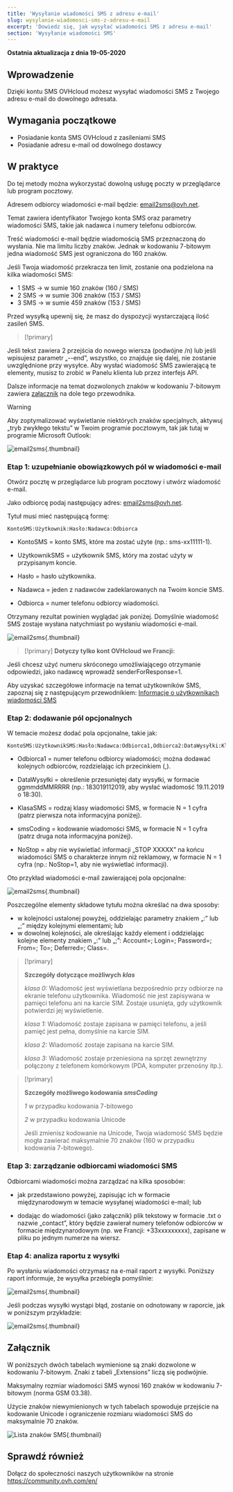 ```yaml
---
title: 'Wysyłanie wiadomości SMS z adresu e-mail'
slug: wysylanie-wiadomosci-sms-z-adresu-e-mail
excerpt: 'Dowiedz się, jak wysyłać wiadomości SMS z adresu e-mail'
section: 'Wysyłanie wiadomości SMS'
---
```


**Ostatnia aktualizacja z dnia 19-05-2020**

## Wprowadzenie

Dzięki kontu SMS OVHcloud możesz wysyłać wiadomości SMS z Twojego adresu e-mail do dowolnego adresata.

## Wymagania początkowe

- Posiadanie konta SMS OVHcloud z zasileniami SMS
- Posiadanie adresu e-mail od dowolnego dostawcy


## W praktyce

Do tej metody można wykorzystać dowolną usługę poczty w przeglądarce lub program pocztowy.

Adresem odbiorcy wiadomości e-mail będzie: email2sms@ovh.net.

Temat zawiera identyfikator Twojego konta SMS oraz parametry wiadomości SMS, takie jak nadawca i numery telefonu odbiorców.

Treść wiadomości e-mail będzie wiadomością SMS przeznaczoną do wysłania. Nie ma limitu liczby znaków. Jednak w kodowaniu 7-bitowym jedna wiadomość SMS jest ograniczona do 160 znaków.

Jeśli Twoja wiadomość przekracza ten limit, zostanie ona podzielona na kilka wiadomości SMS:

- 1 SMS -> w sumie 160 znaków (160 / SMS)
- 2 SMS -> w sumie 306 znaków (153 / SMS)
- 3 SMS -> w sumie 459 znaków (153 / SMS)

Przed wysyłką upewnij się, że masz do dyspozycji wystarczającą ilość zasileń SMS.

> [!primary]
>
Jeśli tekst zawiera 2 przejścia do nowego wiersza (podwójne /n) lub jeśli wpisujesz parametr „--end”, wszystko, co znajduje się dalej, nie zostanie uwzględnione przy wysyłce.
Aby wysłać wiadomość SMS zawierającą te elementy, musisz to zrobić w Panelu klienta lub przez interfejs API.
>

Dalsze informacje na temat dozwolonych znaków w kodowaniu 7-bitowym zawiera [załącznik](./#zalacznik_1) na dole tego przewodnika.

> [!warning]
>
> Aby zoptymalizować wyświetlanie niektórych znaków specjalnych, aktywuj „tryb zwykłego tekstu” w Twoim programie pocztowym, tak jak tutaj w programie Microsoft Outlook:
> 
>  ![email2sms](images/plaintext01.png){.thumbnail}
>


### Etap 1: uzupełnianie obowiązkowych pól w wiadomości e-mail

Otwórz pocztę w przeglądarce lub program pocztowy i utwórz wiadomość e-mail. 

Jako odbiorcę podaj następujący adres: email2sms@ovh.net.

Tytuł musi mieć następującą formę: 


```
KontoSMS:Użytkownik:Hasło:Nadawca:Odbiorca
```



- KontoSMS = konto SMS, które ma zostać użyte (np.: sms-xx11111-1).

- UżytkownikSMS = użytkownik SMS, który ma zostać użyty w przypisanym koncie.

- Hasło = hasło użytkownika.

- Nadawca = jeden z nadawców zadeklarowanych na Twoim koncie SMS.

- Odbiorca = numer telefonu odbiorcy wiadomości.

Otrzymany rezultat powinien wyglądać jak poniżej. Domyślnie wiadomość SMS zostaje wysłana natychmiast po wysłaniu wiadomości e-mail.


![email2sms](images/send-sms-through-email1.png){.thumbnail}

> [!primary]
>**Dotyczy tylko kont OVHcloud we Francji:**
>
Jeśli chcesz użyć numeru skróconego umożliwiającego otrzymanie odpowiedzi, jako nadawcę wprowadź senderForResponse=1.
>

Aby uzyskać szczegółowe informacje na temat użytkowników SMS, zapoznaj się z następującym przewodnikiem: [Informacje o użytkownikach wiadomości SMS](../informacje-o-uzytkownikach-sms/)


### Etap 2: dodawanie pól opcjonalnych

W temacie możesz dodać pola opcjonalne, takie jak:


```
KontoSMS:UżytkownikSMS:Hasło:Nadawca:Odbiorca1,Odbiorca2:DataWysyłki:KlasaSMS:smsCoding:NoStop
```



- Odbiorca1 = numer telefonu odbiorcy wiadomości; można dodawać kolejnych odbiorców, rozdzielając ich przecinkiem (,).

- DataWysyłki = określenie przesuniętej daty wysyłki, w formacie ggmmddMMRRRR (np.: 183019112019, aby wysłać wiadomość 19.11.2019 o 18:30). 

- KlasaSMS = rodzaj klasy wiadomości SMS, w formacie N = 1 cyfra (patrz pierwsza nota informacyjna poniżej).

- smsCoding = kodowanie wiadomości SMS, w formacie N = 1 cyfra (patrz druga nota informacyjna poniżej).

- NoStop = aby nie wyświetlać informacji „STOP XXXXX” na końcu wiadomości SMS o charakterze innym niż reklamowy, w formacie N = 1 cyfra (np.: NoStop=1, aby nie wyświetlać informacji).

Oto przykład wiadomości e-mail zawierającej pola opcjonalne:

![email2sms](images/send-sms-through-email3.png){.thumbnail}

Poszczególne elementy składowe tytułu można określać na dwa sposoby:

- w kolejności ustalonej powyżej, oddzielając parametry znakiem „:” lub „;” między kolejnymi elementami; lub
- w dowolnej kolejności, ale określając każdy element i oddzielając kolejne elementy znakiem „:” lub „;”: Account=; Login=; Password=; From=; To=; Deferred=; Class=.

> [!primary]
>
> **Szczegóły dotyczące możliwych *klas***
> 
> *klasa 0:* Wiadomość jest wyświetlana bezpośrednio przy odbiorze na ekranie telefonu użytkownika. Wiadomość nie jest zapisywana w pamięci telefonu ani na karcie SIM. Zostaje usunięta, gdy użytkownik potwierdzi jej wyświetlenie.
> 
> *klasa 1:* Wiadomość zostaje zapisana w pamięci telefonu, a jeśli pamięć jest pełna, domyślnie na karcie SIM.
> 
> *klasa 2:* Wiadomość zostaje zapisana na karcie SIM.
> 
> *klasa 3:* Wiadomość zostaje przeniesiona na sprzęt zewnętrzny połączony z telefonem komórkowym (PDA, komputer przenośny itp.).
>

> [!primary]
>
> **Szczegóły możliwego kodowania *smsCoding***
> 
> *1* w przypadku kodowania 7-bitowego
> 
> *2* w przypadku kodowania Unicode
> 
>Jeśli zmienisz kodowanie na Unicode, Twoja wiadomość SMS będzie mogła zawierać maksymalnie 70 znaków (160 w przypadku kodowania 7-bitowego).
>

### Etap 3: zarządzanie odbiorcami wiadomości SMS

Odbiorcami wiadomości można zarządzać na kilka sposobów:


- jak przedstawiono powyżej, zapisując ich w formacie międzynarodowym w temacie wysyłanej wiadomości e-mail; lub

- dodając do wiadomości (jako załącznik) plik tekstowy w formacie .txt o nazwie „contact”, który będzie zawierał numery telefonów odbiorców w formacie międzynarodowym (np. we Francji: +33xxxxxxxxx), zapisane w pliku po jednym numerze na wiersz.



### Etap 4: analiza raportu z wysyłki

Po wysłaniu wiadomości otrzymasz na e-mail raport z wysyłki. Poniższy raport informuje, że wysyłka przebiegła pomyślnie:

![email2sms](images/send-sms-through-email4.png){.thumbnail}

Jeśli podczas wysyłki wystąpi błąd, zostanie on odnotowany w raporcie, jak w poniższym przykładzie:

![email2sms](images/send-sms-through-email5.png){.thumbnail}

## Załącznik

W poniższych dwóch tabelach wymienione są znaki dozwolone w kodowaniu 7-bitowym. Znaki z tabeli „Extensions” liczą się podwójnie. 

Maksymalny rozmiar wiadomości SMS wynosi 160 znaków w kodowaniu 7-bitowym (norma GSM 03.38).

Użycie znaków niewymienionych w tych tabelach spowoduje przejście na kodowanie Unicode i ograniczenie rozmiaru wiadomości SMS do maksymalnie 70 znaków.

![Lista znaków SMS](images/smsauthorizedcharacters.png){.thumbnail}

## Sprawdź również

Dołącz do społeczności naszych użytkowników na stronie <https://community.ovh.com/en/>
